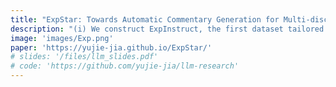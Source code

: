 ```yaml
---
title: "ExpStar: Towards Automatic Commentary Generation for Multi-discipline Scientific Experiments <strong style='color:red;'>Accepted by ACM MM 2025(CCF-A); co-first author</strong>"
description: "(i) We construct ExpInstruct, the first dataset tailored for experiment commentary generation, featuring over 7K step-level commentaries across 21 scientific subjects. Each sample includes procedural descriptions along with potential scientific principles and safety guidelines. (ii) We propose ExpStar, an automatic experiment commentary generation model that leverages a retrieval-augmented mechanism to adaptively access, evaluate, and utilize external knowledge. (iii) Extensive experiments demonstrate that ExpStar achieves state-of-the-art performance, and outperforms 16 leading LMMs. (paper page coming soon)"
image: 'images/Exp.png'
paper: 'https://yujie-jia.github.io/ExpStar/'
# slides: '/files/llm_slides.pdf'
# code: 'https://github.com/yujie-jia/llm-research'
---
```

